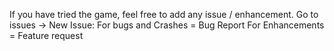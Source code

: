 If you have tried the game, feel free to add any issue / enhancement. 
Go to issues -> New Issue: 
For bugs and Crashes = Bug Report
For Enhancements = Feature request
